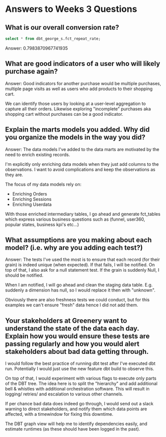 # Answers to Weeks 3 Questions

## What is our overall conversion rate?

``` SQL 
select * from dbt_george_s.fct_repeat_rate; 
```

Answer: 
0.7983870967741935


## What are good indicators of a user who will likely purchase again?

Answer: 
Good indicators for another purchase would be multiple purchases, multiple page visits as well as users who add products to their shopping cart.

We can identify those users by looking at a user-level aggregation to capture all their orders. Likewise exploring "incomplete" purchases aka shopping cart without purchases can be a good indicator.


## Explain the marts models you added. Why did you organize the models in the way you did?

Answer:
The data models I've added to the data marts are motivated by the need to enrich existing records.

I'm explicitly only enriching data models when they just add columns to the observations. I want to avoid complications and keep the observations as they are.

The focus of my data models rely on:

- Enriching Orders
- Enriching Sessions
- Enriching Userdata

With those enriched intermediary tables, I go ahead and generate fct_tables which express various business questions such as (funnel, user360, popular states, business kpi's etc...)


## What assumptions are you making about each model? (i.e. why are you adding each test?)

Answer:
The tests I've used the most is to ensure that each record (for their grain) is indeed unique (when expected). If that fails, I will be notified.
On top of that, I also ask for a null statement test. If the grain is suddenly Null, I should be notified.

When I am notified, I will go ahead and clean the staging data table. E.g. suddenly a dimension has null, so I would replace it then with "unknown".

Obviously there are also freshness tests we could conduct, but for this examples we can't ensure "fresh" data hence I did not add them.


## Your stakeholders at Greenery want to understand the state of the data each day. Explain how you would ensure these tests are passing regularly and how you would alert stakeholders about bad data getting through.

I would follow the best practice of running dbt test after I've executed dbt run.
Potentially I would just use the new feature dbt build to observe this. 

On top of that, I would experiment with various flags to execute only parts of the DBT tree. The idea here is to split the "hierarchy" and add additional bell & whistles with additional orchestration software. This will result in logging/ retries/ and escalation to various other channels.

If per chance bad data does indeed go through, I would send out a slack warning to direct stakeholders, and notify them which data points are affected, with a timewindow for fixing this downtime. 

The DBT graph view will help me to identify dependencies easily, and estimate runtimes (as these should have been logged in the past).
